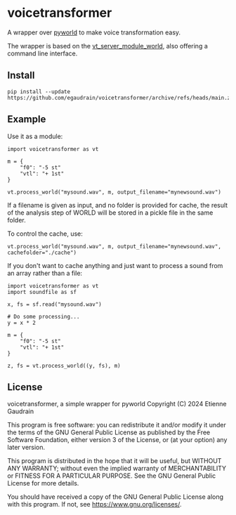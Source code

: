 # voicetransformer

A wrapper over [pyworld](https://pypi.org/project/pyworld/) to make voice transformation easy.

The wrapper is based on the [vt_server_module_world](https://github.com/egaudrain/VTServer/blob/master/src/vt_server_module_world.py),
also offering a command line interface.

## Install

```
pip install --update https://github.com/egaudrain/voicetransformer/archive/refs/heads/main.zip
```

## Example

Use it as a module:

```python3
import voicetransformer as vt

m = {
    "f0": "-5 st"
    "vtl": "+ 1st"
}

vt.process_world("mysound.wav", m, output_filename="mynewsound.wav")
```

If a filename is given as input, and no folder is provided for cache, the result
of the analysis step of WORLD will be stored in a pickle file in the same folder.

To control the cache, use:

```python3
vt.process_world("mysound.wav", m, output_filename="mynewsound.wav", cachefolder="./cache")
```

If you don't want to cache anything and just want to process a sound from an array rather
than a file:

```python3
import voicetransformer as vt
import soundfile as sf

x, fs = sf.read("mysound.wav")

# Do some processing...
y = x * 2

m = {
    "f0": "-5 st"
    "vtl": "+ 1st"
}

z, fs = vt.process_world((y, fs), m)
```

## License

voicetransformer, a simple wrapper for pyworld
Copyright (C) 2024 Etienne Gaudrain

This program is free software: you can redistribute it and/or modify
it under the terms of the GNU General Public License as published by
the Free Software Foundation, either version 3 of the License, or
(at your option) any later version.

This program is distributed in the hope that it will be useful,
but WITHOUT ANY WARRANTY; without even the implied warranty of
MERCHANTABILITY or FITNESS FOR A PARTICULAR PURPOSE.  See the
GNU General Public License for more details.

You should have received a copy of the GNU General Public License
along with this program.  If not, see <https://www.gnu.org/licenses/>.
